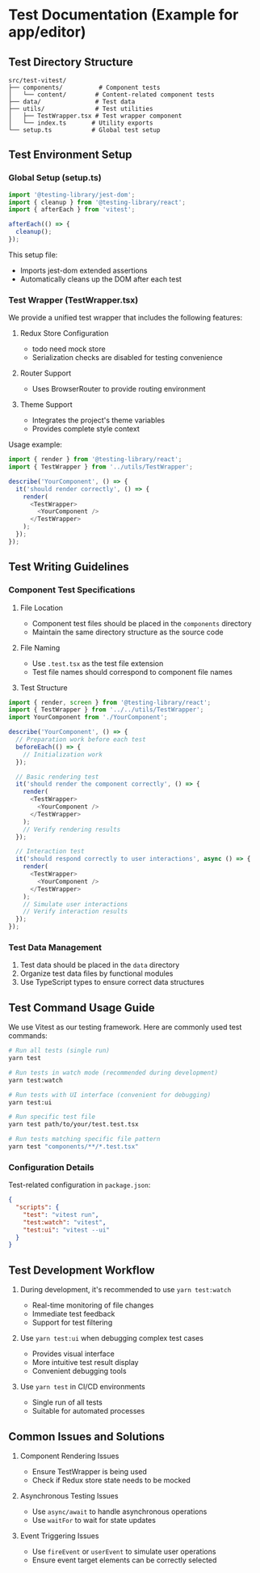 # Test Documentation (Example for app/editor)

## Test Directory Structure 

```
src/test-vitest/
├── components/          # Component tests
│   └── content/        # Content-related component tests
├── data/               # Test data
├── utils/              # Test utilities
│   ├── TestWrapper.tsx # Test wrapper component
│   └── index.ts       # Utility exports
└── setup.ts           # Global test setup
```

## Test Environment Setup

### Global Setup (setup.ts)

```typescript
import '@testing-library/jest-dom';
import { cleanup } from '@testing-library/react';
import { afterEach } from 'vitest';

afterEach(() => {
  cleanup();
});
```

This setup file:
- Imports jest-dom extended assertions
- Automatically cleans up the DOM after each test

### Test Wrapper (TestWrapper.tsx)

We provide a unified test wrapper that includes the following features:

1. Redux Store Configuration
   - todo need mock store
   - Serialization checks are disabled for testing convenience

2. Router Support
   - Uses BrowserRouter to provide routing environment

3. Theme Support
   - Integrates the project's theme variables
   - Provides complete style context

Usage example:

```typescript
import { render } from '@testing-library/react';
import { TestWrapper } from '../utils/TestWrapper';

describe('YourComponent', () => {
  it('should render correctly', () => {
    render(
      <TestWrapper>
        <YourComponent />
      </TestWrapper>
    );
  });
});
```

## Test Writing Guidelines

### Component Test Specifications

1. File Location
   - Component test files should be placed in the `components` directory
   - Maintain the same directory structure as the source code

2. File Naming
   - Use `.test.tsx` as the test file extension
   - Test file names should correspond to component file names

3. Test Structure
```typescript
import { render, screen } from '@testing-library/react';
import { TestWrapper } from '../../utils/TestWrapper';
import YourComponent from './YourComponent';

describe('YourComponent', () => {
  // Preparation work before each test
  beforeEach(() => {
    // Initialization work
  });

  // Basic rendering test
  it('should render the component correctly', () => {
    render(
      <TestWrapper>
        <YourComponent />
      </TestWrapper>
    );
    // Verify rendering results
  });

  // Interaction test
  it('should respond correctly to user interactions', async () => {
    render(
      <TestWrapper>
        <YourComponent />
      </TestWrapper>
    );
    // Simulate user interactions
    // Verify interaction results
  });
});
```

### Test Data Management

1. Test data should be placed in the `data` directory
2. Organize test data files by functional modules
3. Use TypeScript types to ensure correct data structures

## Test Command Usage Guide

We use Vitest as our testing framework. Here are commonly used test commands:

```bash
# Run all tests (single run)
yarn test

# Run tests in watch mode (recommended during development)
yarn test:watch

# Run tests with UI interface (convenient for debugging)
yarn test:ui

# Run specific test file
yarn test path/to/your/test.test.tsx

# Run tests matching specific file pattern
yarn test "components/**/*.test.tsx"
```


### Configuration Details

Test-related configuration in `package.json`:

```json
{
  "scripts": {
    "test": "vitest run",
    "test:watch": "vitest",
    "test:ui": "vitest --ui"
  }
}
```

## Test Development Workflow

1. During development, it's recommended to use `yarn test:watch`
   - Real-time monitoring of file changes
   - Immediate test feedback
   - Support for test filtering

2. Use `yarn test:ui` when debugging complex test cases
   - Provides visual interface
   - More intuitive test result display
   - Convenient debugging tools

3. Use `yarn test` in CI/CD environments
   - Single run of all tests
   - Suitable for automated processes
   
## Common Issues and Solutions

1. Component Rendering Issues
   - Ensure TestWrapper is being used
   - Check if Redux store state needs to be mocked

2. Asynchronous Testing Issues
   - Use `async/await` to handle asynchronous operations
   - Use `waitFor` to wait for state updates

3. Event Triggering Issues
   - Use `fireEvent` or `userEvent` to simulate user operations
   - Ensure event target elements can be correctly selected